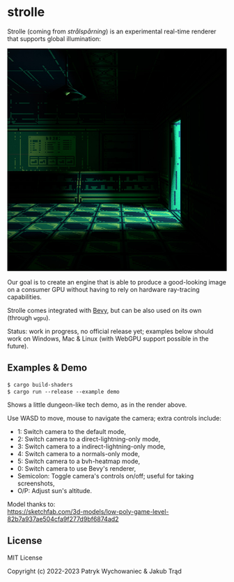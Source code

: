 # strolle

Strolle (coming from _strålspårning_) is an experimental real-time renderer that
supports global illumination:

<p align="center">
  <img width="512" height="512" src="_readme/demo-v3.jpg" />
</p>

Our goal is to create an engine that is able to produce a good-looking image on
a consumer GPU without having to rely on hardware ray-tracing capabilities.

Strolle comes integrated with [Bevy](https://bevyengine.org/), but can be also
used on its own (through `wgpu`).

Status: work in progress, no official release yet; examples below should work on
Windows, Mac & Linux (with WebGPU support possible in the future).

## Examples & Demo

``` shell
$ cargo build-shaders
$ cargo run --release --example demo
```

Shows a little dungeon-like tech demo, as in the render above.

Use WASD to move, mouse to navigate the camera; extra controls include:

- 1: Switch camera to the default mode,
- 2: Switch camera to a direct-lightning-only mode,
- 3: Switch camera to a indirect-lightning-only mode,
- 4: Switch camera to a normals-only mode,
- 5: Switch camera to a bvh-heatmap mode,
- 0: Switch camera to use Bevy's renderer,
- Semicolon: Toggle camera's controls on/off; useful for taking screenshots,
- O/P: Adjust sun's altitude.

Model thanks to:    
https://sketchfab.com/3d-models/low-poly-game-level-82b7a937ae504cfa9f277d9bf6874ad2

## License

MIT License

Copyright (c) 2022-2023 Patryk Wychowaniec & Jakub Trąd

